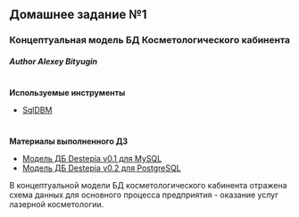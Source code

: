 ## Домашнее задание №1
### Концептуальная модель БД Косметологического кабинента
##### Author **Alexey Bityugin**
#
**Используемые инструменты**

- [SqlDBM](https://sqldbm.com/Home/)
#
**Материалы выполненного ДЗ**

- [Модель ДБ Destepia v0.1 для MySQL](https://github.com/bitman4/DB/tree/master/hw1/Destepia_DB.png)
- [Модель ДБ Destepia v0.2 для PostgreSQL](https://github.com/bitman4/DB/tree/master/hw1/Destepia_DB_PostgreSQL_v02.png)

В концептуальной модели БД косметологического кабинента отражена схема данных для основного процесса предприятия - оказание услуг лазерной косметологии.
